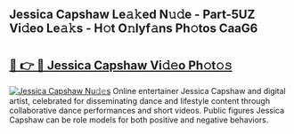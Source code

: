 ## Jessica Capshaw Le𝚊𝚔ed N𝚞𝚍e - Part-5UZ Vi𝚍eo Le𝚊𝚔s - H𝚘t O𝚗lyf𝚊ns Ph𝚘tos CaaG6

# <h2><a href="http://hfdve7q.feru.top/?c=Jessica+Capshaw">🔗 👉 🔴 Jessica Capshaw Vi𝚍𝚎o Ph𝚘t𝚘𝚜</a></h2>

[![Jessica Capshaw Nu𝚍𝚎s](https://i.imgur.com/0TWrTi3.gif)](http://hfdve7q.feru.top/?c=Jessica+Capshaw)
Online entertainer Jessica Capshaw and digital artist, celebrated for disseminating dance and lifestyle content through collaborative dance performances and short videos. Public figures Jessica Capshaw can be role models for both positive and negative behaviors. 
